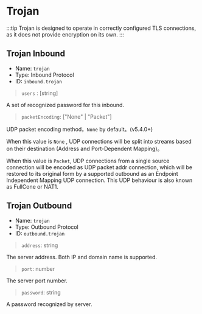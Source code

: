# Trojan

:::tip
Trojan is designed to operate in correctly configured TLS connections, as it does not provide encryption on its own.
:::

## Trojan Inbound
* Name: `trojan`
* Type: Inbound Protocol
* ID: `inbound.trojan`

> `users` : [string]

A set of recognized password for this inbound.

> `packetEncoding`:  \["None" | "Packet"\]

UDP packet encoding method，`None` by default。(v5.4.0+)

When this value is `None` , UDP connections will be split into streams based on their destination (Address and Port-Dependent Mapping)。

When this value is `Packet`, UDP connections from a single source connection will be encoded as UDP packet addr connection, which will be restored to its original form by a supported outbound as an Endpoint Independent Mapping UDP connection.
This UDP behaviour is also known as FullCone or NAT1.

## Trojan Outbound
* Name: `trojan`
* Type: Outbound Protocol
* ID: `outbound.trojan`

> `address`: string

The server address. Both IP and domain name is supported.

> `port`: number

The server port number.

> `password`: string

A password recognized by server.
